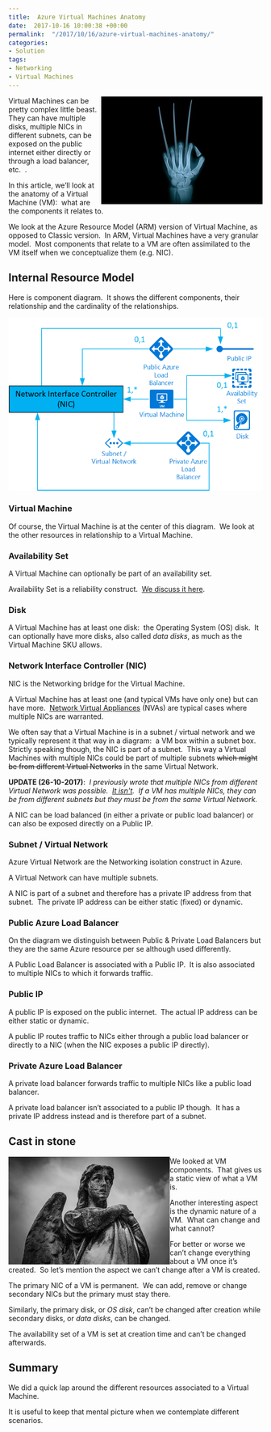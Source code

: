 ```yaml
---
title:  Azure Virtual Machines Anatomy
date:  2017-10-16 10:00:38 +00:00
permalink:  "/2017/10/16/azure-virtual-machines-anatomy/"
categories:
- Solution
tags:
- Networking
- Virtual Machines
---
```

<a href="assets/2017/10/azure-virtual-machines-anatomy/hand-2194170_640.jpg"><img style="border:0 currentcolor;float:right;display:inline;background-image:none;" title="hand-2194170_640" src="assets/2017/10/azure-virtual-machines-anatomy/hand-2194170_640_thumb.jpg" alt="hand-2194170_640" width="320" height="213" align="right" border="0" /></a>Virtual Machines can be pretty complex little beast.  They can have multiple disks, multiple NICs in different subnets, can be exposed on the public internet either directly or through a load balancer, etc.  .

In this article, we’ll look at the anatomy of a Virtual Machine (VM):  what are the components it relates to.

We look at the Azure Resource Model (ARM) version of Virtual Machine, as opposed to Classic version.  In ARM, Virtual Machines have a very granular model.  Most components that relate to a VM are often assimilated to the VM itself when we conceptualize them (e.g. NIC).
<h2>Internal Resource Model</h2>
Here is component diagram.  It shows the different components, their relationship and the cardinality of the relationships.

<a href="assets/2017/10/azure-virtual-machines-anatomy/image2.png"><img style="border:0 currentcolor;display:inline;background-image:none;" title="image" src="assets/2017/10/azure-virtual-machines-anatomy/image_thumb2.png" alt="image" border="0" /></a>
<h3>Virtual Machine</h3>
Of course, the Virtual Machine is at the center of this diagram.  We look at the other resources in relationship to a Virtual Machine.
<h3>Availability Set</h3>
A Virtual Machine can optionally be part of an availability set.

Availability Set is a reliability construct.  <a href="https://vincentlauzon.com/2015/10/21/azure-basics-availability-sets/">We discuss it here</a>.
<h3>Disk</h3>
A Virtual Machine has at least one disk:  the Operating System (OS) disk.  It can optionally have more disks, also called <em>data disks</em>, as much as the Virtual Machine SKU allows.
<h3>Network Interface Controller (NIC)</h3>
NIC is the Networking bridge for the Virtual Machine.

A Virtual Machine has at least one (and typical VMs have only one) but can have more.  <a href="https://azure.microsoft.com/en-us/solutions/network-appliances/" target="_blank" rel="noopener">Network Virtual Appliances</a> (NVAs) are typical cases where multiple NICs are warranted.

We often say that a Virtual Machine is in a subnet / virtual network and we typically represent it that way in a diagram:  a VM box within a subnet box.  Strictly speaking though, the NIC is part of a subnet.  This way a Virtual Machines with multiple NICs could be part of multiple subnets <span style="text-decoration:line-through;">which might be from different Virtual Networks</span> in the same Virtual Network.

<strong>UPDATE (26-10-2017)</strong>:  <em>I previously wrote that multiple NICs from different Virtual Network was possible.  <span style="text-decoration:underline;">It isn't</span>.  If a VM has multiple NICs, they can be from different subnets but they must be from the same Virtual Network.</em>

A NIC can be load balanced (in either a private or public load balancer) or can also be exposed directly on a Public IP.
<h3>Subnet / Virtual Network</h3>
Azure Virtual Network are the Networking isolation construct in Azure.

A Virtual Network can have multiple subnets.

A NIC is part of a subnet and therefore has a private IP address from that subnet.  The private IP address can be either static (fixed) or dynamic.
<h3>Public Azure Load Balancer</h3>
On the diagram we distinguish between Public &amp; Private Load Balancers but they are the same Azure resource per se although used differently.

A Public Load Balancer is associated with a Public IP.  It is also associated to multiple NICs to which it forwards traffic.
<h3>Public IP</h3>
A public IP is exposed on the public internet.  The actual IP address can be either static or dynamic.

A public IP routes traffic to NICs either through a public load balancer or directly to a NIC (when the NIC exposes a public IP directly).
<h3>Private Azure Load Balancer</h3>
A private load balancer forwards traffic to multiple NICs like a public load balancer.

A private load balancer isn’t associated to a public IP though.  It has a private IP address instead and is therefore part of a subnet.
<h2>Cast in stone</h2>
<a href="assets/2017/10/azure-virtual-machines-anatomy/pexels-photo-961271.jpg"><img style="border:0 currentcolor;float:left;display:inline;background-image:none;" title="pexels-photo-96127[1]" src="assets/2017/10/azure-virtual-machines-anatomy/pexels-photo-961271_thumb.jpg" alt="pexels-photo-96127[1]" width="320" height="213" align="left" border="0" /></a>We looked at VM components.  That gives us a static view of what a VM is.

Another interesting aspect is the dynamic nature of a VM.  What can change and what cannot?

For better or worse we can’t change everything about a VM once it’s created.  So let’s mention the aspect we can’t change after a VM is created.

The primary NIC of a VM is permanent.  We can add, remove or change secondary NICs but the primary must stay there.

Similarly, the primary disk, or <em>OS disk</em>, can’t be changed after creation while secondary disks, or <em>data disks</em>, can be changed.

The availability set of a VM is set at creation time and can’t be changed afterwards.
<h2>Summary</h2>
We did a quick lap around the different resources associated to a Virtual Machine.

It is useful to keep that mental picture when we contemplate different scenarios.